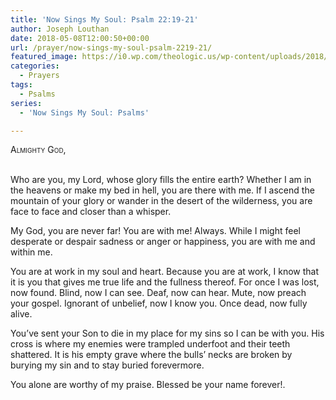 ```yaml
---
title: 'Now Sings My Soul: Psalm 22:19-21'
author: Joseph Louthan
date: 2018-05-08T12:00:50+00:00
url: /prayer/now-sings-my-soul-psalm-2219-21/
featured_image: https://i0.wp.com/theologic.us/wp-content/uploads/2018/05/IMG_0956-EFFECTS.jpg?resize=825%2C510
categories:
  - Prayers
tags:
  - Psalms
series:
  - 'Now Sings My Soul: Psalms'

---
```

<div style="font-variant: small-caps;">
  Almighty God,
</div>
&nbsp;

Who are you, my Lord, whose glory fills the entire earth? Whether I am in the heavens or make my bed in hell, you are there with me. If I ascend the mountain of your glory or wander in the desert of the wilderness, you are face to face and closer than a whisper.

My God, you are never far! You are with me! Always. While I might feel desperate or despair sadness or anger or happiness, you are with me and within me.

You are at work in my soul and heart. Because you are at work, I know that it is you that gives me true life and the fullness thereof.
For once I was lost, now found.
Blind, now I can see.
Deaf, now can hear.
Mute, now preach your gospel.
Ignorant of unbelief, now I know you.
Once dead, now fully alive.

You’ve sent your Son to die in my place for my sins so I can be with you. His cross is where my enemies were trampled underfoot and their teeth shattered. It is his empty grave where the bulls’ necks are broken by burying my sin and to stay buried forevermore.

You alone are worthy of my praise. Blessed be your name forever!.